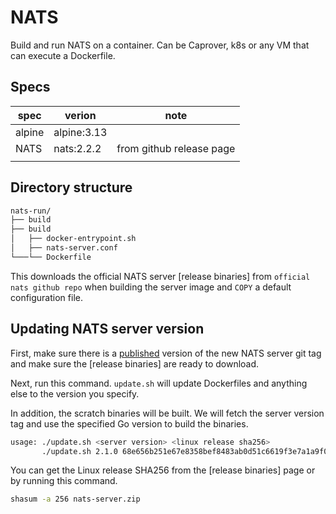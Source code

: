 # NATS

Build and run NATS on a container. Can be Caprover, k8s or any VM that can execute a Dockerfile.

## Specs

| spec   | verion      | note                     |
| ------ | ----------- | ------------------------ |
| alpine | alpine:3.13 |                          |
| NATS   | nats:2.2.2  | from github release page |
|        |             |                          |

## Directory structure

```sh
nats-run/
├── build
├── build
│   ├── docker-entrypoint.sh
│   ├── nats-server.conf
└───└── Dockerfile
```

This downloads the official NATS server [release binaries] from `official nats github repo`  when building the server image and `COPY` a default configuration file.

## Updating NATS server version

First, make sure there is a [published](https://github.com/nats-io/nats-server/tags) version of the new NATS server git tag and make sure the [release binaries] are ready to download.

Next, run this command. `update.sh` will update Dockerfiles and
anything else to the version you specify.

In addition, the scratch binaries will be built. We will fetch the server
version tag and use the specified Go version to build the binaries.

```sh
usage: ./update.sh <server version> <linux release sha256>
       ./update.sh 2.1.0 68e656b251e67e8358bef8483ab0d51c6619f3e7a1a9f0e75838d41ff368f728
```

You can get the Linux release SHA256 from the [release binaries] page or by
running this command.

```sh
shasum -a 256 nats-server.zip
```
